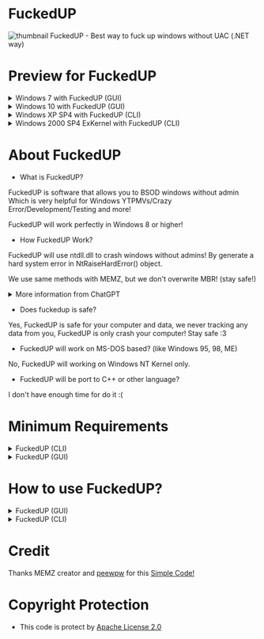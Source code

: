 # FuckedUP
![thumbnail](https://github.com/blueskychan-dev/FuckedUP/assets/108812246/544ce547-14c6-4724-8518-26dbc769be2b)
FuckedUP - Best way to fuck up windows without UAC (.NET way)
# Preview for FuckedUP
<details>
<summary>Windows 7 with FuckedUP (GUI)</summary>
<br>
  
![bandicam 2023-07-09 00-48-15-481](https://github.com/blueskychan-dev/FuckedUP/assets/108812246/929a406d-cf2e-4572-bdcc-965d8e9cf105)

</details>
<details>
<summary>Windows 10 with FuckedUP (GUI)</summary>
<br>
  
![bandicam 2023-07-09 16-35-21-362](https://github.com/blueskychan-dev/FuckedUP/assets/108812246/cb906f95-110c-4a3f-a3dc-03c7932a9771)

</details>
<details>
<summary>Windows XP SP4 with FuckedUP (CLI)</summary>
<br>

![bandicam 2023-07-09 16-28-07-155](https://github.com/blueskychan-dev/FuckedUP/assets/108812246/b782dc10-124b-4cbf-a161-e2ed472b866a)

</details>
<details>
<summary>Windows 2000 SP4 ExKernel with FuckedUP (CLI)</summary>
<br>
  
![bandicam 2023-07-09 16-31-13-471](https://github.com/blueskychan-dev/FuckedUP/assets/108812246/01fc63b9-fb82-4c87-8df4-92edad60f159)

</details>

# About FuckedUP
* What is FuckedUP?

FuckedUP is software that allows you to BSOD windows without admin
Which is very helpful for Windows YTPMVs/Crazy Error/Development/Testing and more!

FuckedUP will work perfectly in Windows 8 or higher!

* How FuckedUP Work?

FuckedUP will use ntdll.dll to crash windows without admins!
By generate a hard system error in NtRaiseHardError() object.

We use same methods with MEMZ, but we don't overwrite MBR! (stay safe!)
<details>
<summary>More information from ChatGPT</summary>
<br>
  
The NtRaiseHardError function is an API function in the Windows operating system that is part of the native API provided by the "ntdll.dll" library. It is used to generate a hard system error, which can potentially result in a system crash (Blue Screen of Death or BSOD) or trigger other system-level error handling mechanisms.

The function takes several parameters, including the error status code, the number of parameters, a Unicode string parameter mask, a pointer to the parameters, a valid response option, and an output parameter for the response.

The primary purpose of NtRaiseHardError is to allow system-level components, such as drivers or system services, to report critical errors to the operating system. It provides a mechanism for signaling unrecoverable or severe errors that require immediate attention or system-wide notification.

It's worth noting that invoking NtRaiseHardError directly from user-mode applications is typically not recommended and should be done with caution. Generating hard errors intentionally can disrupt the normal operation of the system, potentially leading to system instability, data loss, or other undesirable consequences. Therefore, it should only be used for specific testing, debugging, or diagnostic purposes in controlled environments.

</details>

* Does fuckedup is safe?

Yes, FuckedUP is safe for your computer and data, we never tracking any data from you, FuckedUP is only crash your computer! Stay safe :3

* FuckedUP will work on MS-DOS based? (like Windows 95, 98, ME)

No, FuckedUP will working on Windows NT Kernel only.

* FuckedUP will be port to C++ or other language?

I don't have enough time for do it :(


# Minimum Requirements
</details>
<details>
<summary>FuckedUP (CLI)</summary>
<br>

  * Windows 2000 SP4 or higher (NT Kernel based)
  * .NET 2.0
  * 256 MB of ram, 512 MHz Processors
  * x86 (32-Bit) Architectures

</details>

</details>
<details>
<summary>FuckedUP (GUI)</summary>
<br>

  * Windows Vista or higher (I try with Windows XP and 2000, that got unknown crashing)
  * .NET 2.0
  * 256 MB of ram, 512 MHz Processors
  * x86 (32-Bit) Architectures

</details>

# How to use FuckedUP?
</details>
<details>
<summary>FuckedUP (GUI)</summary>
<br>

![image](https://github.com/blueskychan-dev/FuckedUP/assets/108812246/56c2c185-eea1-4e3e-9750-83ff77714c9e)

* Stop code
You can select stop code from lists, stop code will show in BSOD Screen
![image](https://github.com/blueskychan-dev/FuckedUP/assets/108812246/80a8808c-c000-4e99-b3bb-d164635842be)

* Use custom stop code

Please use if you know about stop code ONLY!

This will work with stopcode are start with (0xC only!)

Be careful about Unknown Hard Error messagebox!

![image](https://github.com/blueskychan-dev/FuckedUP/assets/108812246/0004e003-0e14-43c9-ba3c-a94c7e035526)

* Immediately trigger the FuckedUP action without confirmation

If you checked this box, FuckedUP will bsod without asking!

![image](https://github.com/blueskychan-dev/FuckedUP/assets/108812246/a185f6ca-5926-45a3-8dcb-7ffa8b3c8558)


This message will gone after checked this box!

* Accelerate the FuckedUP process by spamming NtRaiseHardError

If you checked this box, FuckedUP will spam NtRaiseHardError process to make BSOD will happen faster!

Please Note Enabling this option may result in high CPU usage due to the creation of multiple threads by the process.

* Debug

This option will debug about your software like Windows OS, Current .NET Framework and few more!

Please Note this option will won't sending to me, that just only show to you!

![image](https://github.com/blueskychan-dev/FuckedUP/assets/108812246/a3e8f45b-2ea7-4e93-a4e9-6a5a9494509a)

</details>

<details>
<summary>FuckedUP (CLI)</summary>
<br>
  
![image](https://github.com/blueskychan-dev/FuckedUP/assets/108812246/0aef1a59-befc-478c-b972-0e966f63d7c1)

If you run without console args, that will look like normal but try learn about console args!

* `-help`

This command will show all Available commands from 

Output:

```
Available commands:
-stop <stop code>     : Customize the stop code for NtRaiseHardError
                        (Example: 0xc000021a, start with 0xc ONLY!) *Experiment
-now                  : Immediately trigger the FuckedUP action without confirmation
-fuckedup             : Accelerate the FuckedUP process by spamming NtRaiseHardError
-help                 : Show available commands and examples
Copyright to blueskychan-dev 2023 (https://fusemeow.me)
```

* `-stop <stop code>`

This command will allow you can use custom stop code, this stop code will show in BSOD screen!

Please use if you know about stop code ONLY!

This will work with stopcode are start with (0xC only!)

Be careful about Unknown Hard Error messagebox!

* `-now`

This command will make, FuckedUP just bsod away without asking!

* `-fuckedup`

This command will make FuckedUP will spam NtRaiseHardError process to make BSOD will happen faster!

Please Note Enabling this option may result in high CPU usage due to the creation of multiple threads by the process.


</details>

# Credit

Thanks MEMZ creator and [peewpw](https://github.com/peewpw/) for this [Simple Code!](https://github.com/peewpw/Invoke-BSOD/blob/master/Program.cs)

# Copyright Protection 
* This code is protect by [Apache License 2.0](https://github.com/blueskychan-dev/FuckedUP/blob/main/LICENSE)
